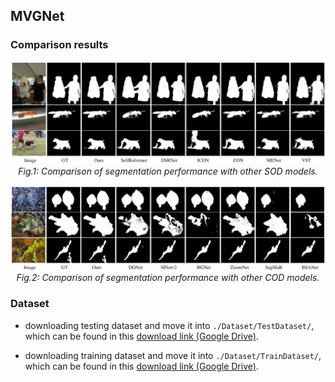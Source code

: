 ## MVGNet


### Comparison results
<p align="center">
    <img src="Figs/SOD.png"  width="600"  width="1200"/> <br />
    <em> 
    Fig.1: Comparison of segmentation performance with other SOD models.
    </em>
</p>
<p align="center">
    <img src="Figs/COD.png"  width="600"  width="1200"/> <br />
    <em> 
    Fig.2: Comparison of segmentation performance with other COD models.
    </em>
</p>

### Dataset

+ downloading testing dataset and move it into `./Dataset/TestDataset/`, 
    which can be found in this [download link (Google Drive)](https://drive.google.com/file/d/1SLRB5Wg1Hdy7CQ74s3mTQ3ChhjFRSFdZ/view?usp=sharing).
    
+ downloading training dataset and move it into `./Dataset/TrainDataset/`, 
    which can be found in this [download link (Google Drive)](https://drive.google.com/file/d/1Kifp7I0n9dlWKXXNIbN7kgyokoRY4Yz7/view?usp=sharing).





